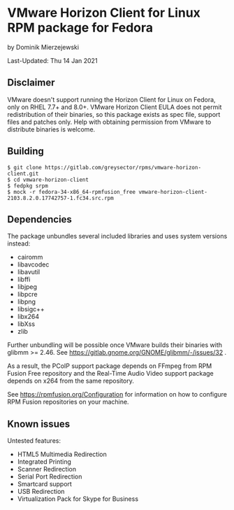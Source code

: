 VMware Horizon Client for Linux RPM package for Fedora
======================================================

by Dominik Mierzejewski

Last-Updated: Thu 14 Jan 2021

Disclaimer
----------
VMware doesn't support running the Horizon Client for Linux on Fedora, only on
RHEL 7.7+ and 8.0+.
VMware Horizon Client EULA does not permit redistribution of their binaries, so
this package exists as spec file, support files and patches only. Help with
obtaining permission from VMware to distribute binaries is welcome.

Building
--------
```
$ git clone https://gitlab.com/greysector/rpms/vmware-horizon-client.git
$ cd vmware-horizon-client
$ fedpkg srpm
$ mock -r fedora-34-x86_64-rpmfusion_free vmware-horizon-client-2103.8.2.0.17742757-1.fc34.src.rpm
```

Dependencies
------------
The package unbundles several included libraries and uses system versions
instead:
* cairomm
* libavcodec
* libavutil
* libffi
* libjpeg
* libpcre
* libpng
* libsigc++
* libx264
* libXss
* zlib

Further unbundling will be possible once VMware builds their binaries with
glibmm >= 2.46. See https://gitlab.gnome.org/GNOME/glibmm/-/issues/32 .

As a result, the PCoIP support package depends on FFmpeg from RPM Fusion Free
repository and the Real-Time Audio Video support package depends on x264 from
the same repository.

See https://rpmfusion.org/Configuration for information on how to configure RPM
Fusion repositories on your machine.

Known issues
------------
Untested features:
* HTML5 Multimedia Redirection
* Integrated Printing
* Scanner Redirection
* Serial Port Redirection
* Smartcard support
* USB Redirection
* Virtualization Pack for Skype for Business
